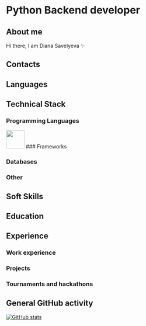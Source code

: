 # Python Backend developer

## About me
Hi there, I am Diana Savelyeva ✨


## Contacts


## Languages

## Technical Stack

### Programming Languages

<img width=50 height=50 src="https://cdn.jsdelivr.net/gh/devicons/devicon/icons/python/python-original.svg" />
### Frameworks

### Databases

### Other


## Soft Skills

## Education


## Experience

### Work experience

### Projects

### Tournaments and hackathons

## General GitHub activity
[![GitHub stats](https://github-readme-stats.vercel.app/api?username=ITSamantha)](https://github.com/anuraghazra/github-readme-stats)
